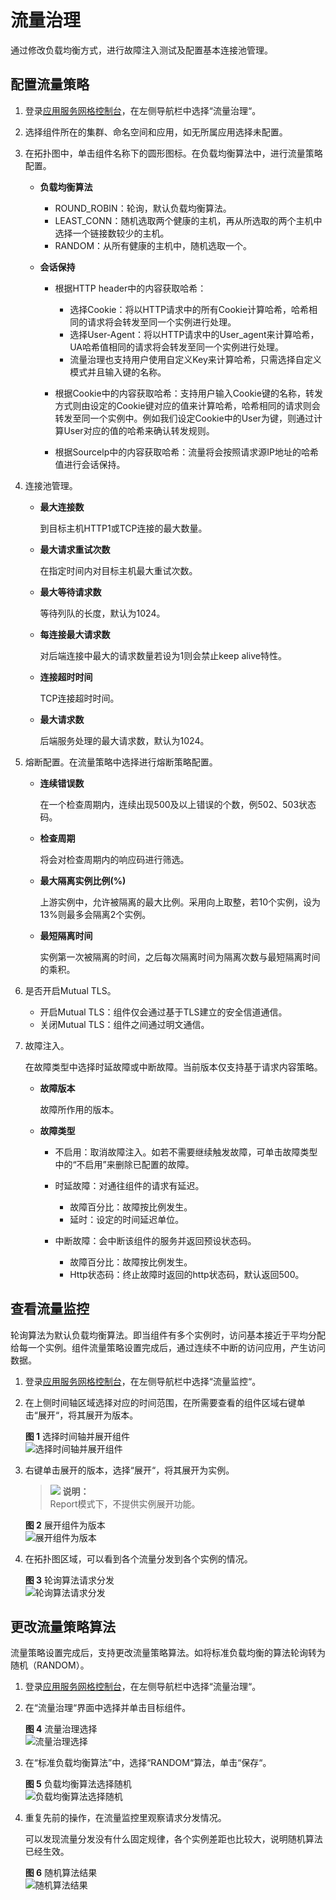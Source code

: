 # 流量治理<a name="istio_01_0011"></a>

通过修改负载均衡方式，进行故障注入测试及配置基本连接池管理。

## 配置流量策略<a name="section10774113201515"></a>

1.  登录[应用服务网格控制台](https://console.huaweicloud.com/istio/)，在左侧导航栏中选择“流量治理“。
2.  选择组件所在的集群、命名空间和应用，如无所属应用选择未配置。
3.  在拓扑图中，单击组件名称下的圆形图标。在负载均衡算法中，进行流量策略配置。
    -   **负载均衡算法**
        -   ROUND\_ROBIN：轮询，默认负载均衡算法。
        -   LEAST\_CONN：随机选取两个健康的主机，再从所选取的两个主机中选择一个链接数较少的主机。
        -   RANDOM：从所有健康的主机中，随机选取一个。

    -   **会话保持**
        -   根据HTTP header中的内容获取哈希：
            -   选择Cookie：将以HTTP请求中的所有Cookie计算哈希，哈希相同的请求将会转发至同一个实例进行处理。
            -   选择User-Agent：将以HTTP请求中的User\_agent来计算哈希，UA哈希值相同的请求将会转发至同一个实例进行处理。
            -   流量治理也支持用户使用自定义Key来计算哈希，只需选择自定义模式并且输入键的名称。

        -   根据Cookie中的内容获取哈希：支持用户输入Cookie键的名称，转发方式则由设定的Cookie键对应的值来计算哈希，哈希相同的请求则会转发至同一个实例中。例如我们设定Cookie中的User为键，则通过计算User对应的值的哈希来确认转发规则。
        -   根据Sourcelp中的内容获取哈希：流量将会按照请求源IP地址的哈希值进行会话保持。

4.  连接池管理。
    -   **最大连接数**

        到目标主机HTTP1或TCP连接的最大数量。

    -   **最大请求重试次数**

        在指定时间内对目标主机最大重试次数。

    -   **最大等待请求数**

        等待列队的长度，默认为1024。

    -   **每连接最大请求数**

        对后端连接中最大的请求数量若设为1则会禁止keep alive特性。

    -   **连接超时时间**

        TCP连接超时时间。

    -   **最大请求数**

        后端服务处理的最大请求数，默认为1024。

5.  熔断配置。在流量策略中选择进行熔断策略配置。
    -   **连续错误数**

        在一个检查周期内，连续出现500及以上错误的个数，例502、503状态码。

    -   **检查周期**

        将会对检查周期内的响应码进行筛选。

    -   **最大隔离实例比例\(%\)**

        上游实例中，允许被隔离的最大比例。采用向上取整，若10个实例，设为13%则最多会隔离2个实例。

    -   **最短隔离时间**

        实例第一次被隔离的时间，之后每次隔离时间为隔离次数与最短隔离时间的乘积。

6.  是否开启Mutual TLS。
    -   开启Mutual TLS：组件仅会通过基于TLS建立的安全信道通信。
    -   关闭Mutual TLS：组件之间通过明文通信。

7.  故障注入。

    在故障类型中选择时延故障或中断故障。当前版本仅支持基于请求内容策略。

    -   **故障版本**

        故障所作用的版本。

    -   **故障类型**
        -   不启用：取消故障注入。如若不需要继续触发故障，可单击故障类型中的“不启用”来删除已配置的故障。
        -   时延故障：对通往组件的请求有延迟。
            -   故障百分比：故障按比例发生。
            -   延时：设定的时间延迟单位。

        -   中断故障：会中断该组件的服务并返回预设状态码。
            -   故障百分比：故障按比例发生。
            -   Http状态码：终止故障时返回的http状态码，默认返回500。




## 查看流量监控<a name="section821112119442"></a>

轮询算法为默认负载均衡算法。即当组件有多个实例时，访问基本接近于平均分配给每一个实例。组件流量策略设置完成后，通过连续不中断的访问应用，产生访问数据。

1.  登录[应用服务网格控制台](https://console.huaweicloud.com/istio/)，在左侧导航栏中选择“流量监控“。
2.  在上侧时间轴区域选择对应的时间范围，在所需要查看的组件区域右键单击“展开“，将其展开为版本。

    **图 1**  选择时间轴并展开组件<a name="fig15693194118270"></a>  
    ![](figures/选择时间轴并展开组件.png "选择时间轴并展开组件")

3.  右键单击展开的版本，选择“展开“，将其展开为实例。

    >![](public_sys-resources/icon-note.gif) **说明：**   
    >Report模式下，不提供实例展开功能。  

    **图 2**  展开组件为版本<a name="fig144141530102820"></a>  
    ![](figures/展开组件为版本.png "展开组件为版本")

4.  在拓扑图区域，可以看到各个流量分发到各个实例的情况。

    **图 3**  轮询算法请求分发<a name="fig621381316368"></a>  
    ![](figures/轮询算法请求分发.png "轮询算法请求分发")


## 更改流量策略算法<a name="section1124162184410"></a>

流量策略设置完成后，支持更改流量策略算法。如将标准负载均衡的算法轮询转为随机（RANDOM）。

1.  登录[应用服务网格控制台](https://console.huaweicloud.com/istio/)，在左侧导航栏中选择“流量治理“。
2.  在“流量治理“界面中选择并单击目标组件。

    **图 4**  流量治理选择<a name="fig201466853716"></a>  
    ![](figures/流量治理选择.png "流量治理选择")

3.  在“标准负载均衡算法”中，选择“RANDOM“算法，单击“保存“。

    **图 5**  负载均衡算法选择随机<a name="fig27341948415"></a>  
    ![](figures/负载均衡算法选择随机.png "负载均衡算法选择随机")

4.  重复先前的操作，在流量监控里观察请求分发情况。

    可以发现流量分发没有什么固定规律，各个实例差距也比较大，说明随机算法已经生效。

    **图 6**  随机算法结果<a name="fig14804737134111"></a>  
    ![](figures/随机算法结果.png "随机算法结果")


